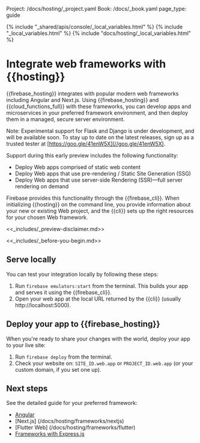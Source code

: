 Project: /docs/hosting/_project.yaml
Book: /docs/_book.yaml
page_type: guide

{% include "_shared/apis/console/_local_variables.html" %}
{% include "_local_variables.html" %}
{% include "docs/hosting/_local_variables.html" %}

<link rel="stylesheet" type="text/css" href="/styles/docs.css" />

# Integrate web frameworks with {{hosting}}

{{firebase_hosting}} integrates with popular modern web frameworks including Angular
and Next.js. Using {{firebase_hosting}} and {{cloud_functions_full}} with these
frameworks, you can develop apps and microservices in your preferred framework
environment, and then deploy them in a managed, secure server environment.

Note: Experimental support for Flask and Django is under development, and will be
available soon. To stay up to date on the latest releases, sign up as a
trusted tester at [https://goo.gle/41enW5X](//goo.gle/41enW5X).

Support during this early preview includes the following functionality:

* Deploy Web apps comprised of static web content
* Deploy Web apps that use pre-rendering / Static Site Generation (SSG)
* Deploy Web apps that use server-side Rendering (SSR)—full server rendering on demand

Firebase provides this functionality through the {{firebase_cli}}. When initializing
{{hosting}} on the command line, you provide information about your new or existing
Web project, and the {{cli}} sets up the right resources for your chosen Web
framework.

<<_includes/_preview-disclaimer.md>>

<<_includes/_before-you-begin.md>>

## Serve locally

You can test your integration locally by following these steps:

1. Run `firebase emulators:start` from the terminal. This builds your app and
   serves it using the {{firebase_cli}}.
2. Open your web app at the local URL returned by the {{cli}} (usually http://localhost:5000).

## Deploy your app to {{firebase_hosting}}

When you're ready to share your changes with the world, deploy your app to your
live site:

1. Run `firebase deploy` from the terminal.
2. Check your website on: `SITE_ID.web.app` or `PROJECT_ID.web.app` (or your custom domain, if you set one up).

## Next steps

See the detailed guide for your preferred framework:

* [Angular](/docs/hosting/frameworks/angular)
* [Next.js] (/docs/hosting/frameworks/nextjs)
* [Flutter Web] (/docs/hosting/frameworks/flutter)
* [Frameworks with Express.js](/docs/hosting/frameworks/express)
